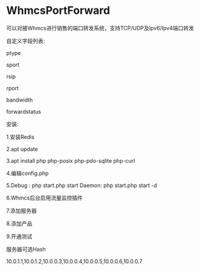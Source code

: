 # WhmcsPortForward
可以对接Whmcs进行销售的端口转发系统，支持TCP/UDP及Ipv6/Ipv4端口转发

自定义字段列表:

ptype

sport

rsip

rport

bandwidth

forwardstatus


安装:

1.安装Redis

2.apt update

3.apt install php php-posix php-pdo-sqlite php-curl

4.编辑config.php

5.Debug : php start.php start Daemon: php start.php start -d

6.Whmcs后台启用流量监控插件

7.添加服务器

8.添加产品

9.开通测试

服务器可选Hash

<proxyip>10.0.1.1,10.0.1.2,10.0.0.3,10.0.0.4,10.0.0.5,10.0.0.6,10.0.0.7</proxyip>
